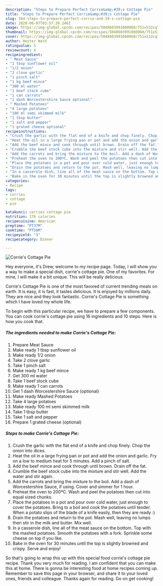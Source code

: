 ```yaml
---
description: "Steps to Prepare Perfect Corrie&amp;#39;s Cottage Pie"
title: "Steps to Prepare Perfect Corrie&amp;#39;s Cottage Pie"
slug: 564-steps-to-prepare-perfect-corrie-and-39-s-cottage-pie
date: 2020-06-07T03:57:39.246Z
image: https://img-global.cpcdn.com/recipes/5048603991080960/751x532cq70/corries-cottage-pie-recipe-main-photo.jpg
thumbnail: https://img-global.cpcdn.com/recipes/5048603991080960/751x532cq70/corries-cottage-pie-recipe-main-photo.jpg
cover: https://img-global.cpcdn.com/recipes/5048603991080960/751x532cq70/corries-cottage-pie-recipe-main-photo.jpg
author: Hester Ward
ratingvalue: 5
reviewcount: 4
recipeingredient:
- " Meat Sauce"
- "1 tbsp sunflower oil"
- "1/2 onion"
- "2 clove garlic"
- "1 pinch salt"
- "1 kg beef mince"
- "300 ml water"
- "1 beef stock cube"
- "1 can carrots"
- "1 dash Worcestershire Sauce optional"
- " Mashed Potatoes"
- "4 large potatoes"
- "100 ml semi skimmed milk"
- "1 tbsp butter"
- "1 salt and pepper"
- "1 grated cheese optional"
recipeinstructions:
- "Crush the garlic with the flat end of a knife and chop finely. Chop the onion into dices."
- "Heat the oil in a large frying pan or pot and add the onion and garlic. Fry on a low to medium heat for 5 minutes. Add a pinch of salt."
- "Add the beef mince and cook through until brown. Drain off the fat."
- "Crumble the beef stock cube into the mixture and stir well. Add the water and stir again."
- "Add the carrots and bring the mixture to the boil. Add a dash of Worcestershire Sauce, if using. Cover and simmer for 1 hour."
- "Preheat the oven to 200ºC. Wash and peel the potatoes then cut into equal sized chunks."
- "Place the potatoes in a pot and pour over cold water, just enough to cover the potatoes. Bring to a boil and cook the potatoes until tender. When a potato slips of the blade of a knife easily, then they are ready :)"
- "Drain the potatoes and return to the pot. Mash well, leaving no lumps then stir in the milk and butter. Mix well."
- "In a casserole dish, line all of the meat sauce on the bottom. Top with the mashed potatoes. Smooth the potatoes with a fork. Sprinkle some cheese on top if you like."
- "Bake in the oven for 30 minutes until the top is slightly browned and crispy. Serve and enjoy!"
categories:
- Recipe
tags:
- corries
- cottage
- pie

katakunci: corries cottage pie 
nutrition: 176 calories
recipecuisine: American
preptime: "PT37M"
cooktime: "PT58M"
recipeyield: "3"
recipecategory: Dinner

---
```



![Corrie&#39;s Cottage Pie](https://img-global.cpcdn.com/recipes/5048603991080960/751x532cq70/corries-cottage-pie-recipe-main-photo.jpg)

Hey everyone, it's Drew, welcome to my recipe page. Today, I will show you a way to make a special dish, corrie&#39;s cottage pie. One of my favorites. For mine, I will make it a bit unique. This will be really delicious.

Corrie&#39;s Cottage Pie is one of the most favored of current trending meals on earth. It is easy, it is fast, it tastes delicious. It is enjoyed by millions daily. They are nice and they look fantastic. Corrie&#39;s Cottage Pie is something which I have loved my whole life.




To begin with this particular recipe, we have to prepare a few components. You can cook corrie&#39;s cottage pie using 16 ingredients and 10 steps. Here is how you cook that.

<!--inarticleads1-->

##### The ingredients needed to make Corrie&#39;s Cottage Pie:

1. Prepare  Meat Sauce
1. Make ready 1 tbsp sunflower oil
1. Make ready 1/2 onion
1. Take 2 clove garlic
1. Take 1 pinch salt
1. Make ready 1 kg beef mince
1. Get 300 ml water
1. Take 1 beef stock cube
1. Make ready 1 can carrots
1. Get 1 dash Worcestershire Sauce (optional)
1. Make ready  Mashed Potatoes
1. Take 4 large potatoes
1. Make ready 100 ml semi skimmed milk
1. Take 1 tbsp butter
1. Take 1 salt and pepper
1. Prepare 1 grated cheese (optional)




<!--inarticleads2-->

##### Steps to make Corrie&#39;s Cottage Pie:

1. Crush the garlic with the flat end of a knife and chop finely. Chop the onion into dices.
1. Heat the oil in a large frying pan or pot and add the onion and garlic. Fry on a low to medium heat for 5 minutes. Add a pinch of salt.
1. Add the beef mince and cook through until brown. Drain off the fat.
1. Crumble the beef stock cube into the mixture and stir well. Add the water and stir again.
1. Add the carrots and bring the mixture to the boil. Add a dash of Worcestershire Sauce, if using. Cover and simmer for 1 hour.
1. Preheat the oven to 200ºC. Wash and peel the potatoes then cut into equal sized chunks.
1. Place the potatoes in a pot and pour over cold water, just enough to cover the potatoes. Bring to a boil and cook the potatoes until tender. When a potato slips of the blade of a knife easily, then they are ready :)
1. Drain the potatoes and return to the pot. Mash well, leaving no lumps then stir in the milk and butter. Mix well.
1. In a casserole dish, line all of the meat sauce on the bottom. Top with the mashed potatoes. Smooth the potatoes with a fork. Sprinkle some cheese on top if you like.
1. Bake in the oven for 30 minutes until the top is slightly browned and crispy. Serve and enjoy!




So that's going to wrap this up with this special food corrie&#39;s cottage pie recipe. Thank you very much for reading. I am confident that you can make this at home. There is gonna be interesting food at home recipes coming up. Remember to save this page in your browser, and share it to your loved ones, friends and colleague. Thanks again for reading. Go on get cooking!
